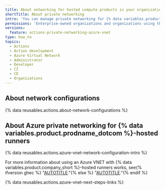 ```yaml
---
title: About networking for hosted compute products in your organization
shortTitle: About private networking
intro: 'You can manage private networking for {% data variables.product.company_short %}-hosted products using network configurations in your organization.'
permissions: 'Enterprise-owned organizations and organizations using the {% data variables.product.prodname_team %} plan can configure private networking for GitHub-hosted runners at the organization level.'
versions:
  feature: actions-private-networking-azure-vnet
type: how_to
topics:
  - Actions
  - Action development
  - Azure Virtual Network
  - Administrator
  - Developer
  - CI
  - CD
  - Organizations
---
```


## About network configurations

{% data reusables.actions.about-network-configurations %}

## About Azure private networking for {% data variables.product.prodname_dotcom %}-hosted runners

{% data reusables.actions.azure-vnet-network-configuration-intro %}

For more information about using an Azure VNET with {% data variables.product.company_short %}-hosted runners works, see{% ifversion ghec %} "[AUTOTITLE](/admin/configuration/configuring-private-networking-for-hosted-compute-products/about-azure-private-networking-for-github-hosted-runners-in-your-enterprise)."{% else %} "[AUTOTITLE](/organizations/managing-organization-settings/about-azure-private-networking-for-github-hosted-runners-in-your-organization)."{% endif %}

{% data reusables.actions.azure-vnet-next-steps-links %}

